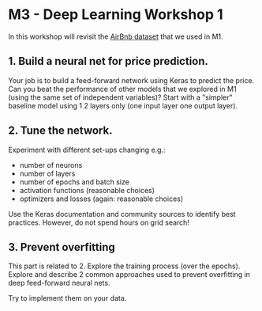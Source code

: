 # M3 - Deep Learning Workshop 1

In this workshop will revisit the [AirBnb dataset](http://data.insideairbnb.com/denmark/hovedstaden/copenhagen/2020-06-26/data/listings.csv.gz) that we used in M1. 

## 1. Build a neural net for price prediction.

Your job is to build a feed-forward network using Keras to predict the price.
Can you beat the performance of other models that we explored in M1 (using the same set of independent variables)? Start with a "simpler" baseline model using 1 2 layers only (one input layer one output layer).

## 2. Tune the network.

Experiment with different set-ups changing e.g.:

- number of neurons
- number of layers 
- number of epochs and batch size
- activation functions (reasonable choices)
- optimizers and losses (again: reasonable choices)

Use the Keras documentation and community sources to identify best practices. However, do not spend hours on grid search!

## 3. Prevent overfitting

This part is related to 2. Explore the training process (over the epochs). Explore and describe 2 common approaches used to prevent overfitting in deep feed-forward neural nets.

Try to implement them on your data.